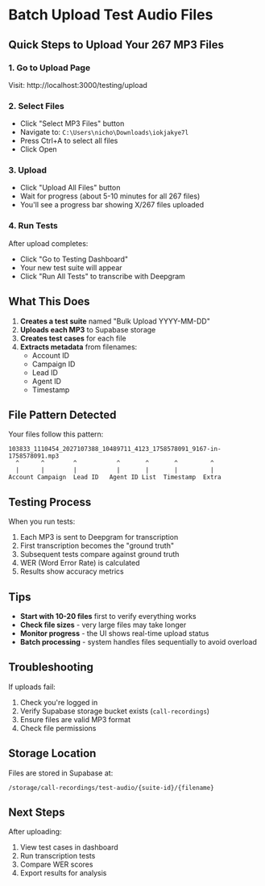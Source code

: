 # Batch Upload Test Audio Files

## Quick Steps to Upload Your 267 MP3 Files

### 1. Go to Upload Page
Visit: http://localhost:3000/testing/upload

### 2. Select Files
- Click "Select MP3 Files" button
- Navigate to: `C:\Users\nicho\Downloads\iokjakye7l`
- Press Ctrl+A to select all files
- Click Open

### 3. Upload
- Click "Upload All Files" button
- Wait for progress (about 5-10 minutes for all 267 files)
- You'll see a progress bar showing X/267 files uploaded

### 4. Run Tests
After upload completes:
- Click "Go to Testing Dashboard"
- Your new test suite will appear
- Click "Run All Tests" to transcribe with Deepgram

## What This Does

1. **Creates a test suite** named "Bulk Upload YYYY-MM-DD"
2. **Uploads each MP3** to Supabase storage
3. **Creates test cases** for each file
4. **Extracts metadata** from filenames:
   - Account ID
   - Campaign ID
   - Lead ID
   - Agent ID
   - Timestamp

## File Pattern Detected

Your files follow this pattern:
```
103833_1110454_2027107388_10489711_4123_1758578091_9167-in-1758578091.mp3
  ^      ^        ^           ^       ^       ^         ^
  |      |        |           |       |       |         |
Account Campaign  Lead ID   Agent ID List  Timestamp  Extra
```

## Testing Process

When you run tests:
1. Each MP3 is sent to Deepgram for transcription
2. First transcription becomes the "ground truth"
3. Subsequent tests compare against ground truth
4. WER (Word Error Rate) is calculated
5. Results show accuracy metrics

## Tips

- **Start with 10-20 files** first to verify everything works
- **Check file sizes** - very large files may take longer
- **Monitor progress** - the UI shows real-time upload status
- **Batch processing** - system handles files sequentially to avoid overload

## Troubleshooting

If uploads fail:
1. Check you're logged in
2. Verify Supabase storage bucket exists (`call-recordings`)
3. Ensure files are valid MP3 format
4. Check file permissions

## Storage Location

Files are stored in Supabase at:
```
/storage/call-recordings/test-audio/{suite-id}/{filename}
```

## Next Steps

After uploading:
1. View test cases in dashboard
2. Run transcription tests
3. Compare WER scores
4. Export results for analysis